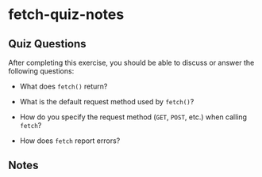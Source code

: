 # fetch-quiz-notes

## Quiz Questions

After completing this exercise, you should be able to discuss or answer the following questions:

- What does `fetch()` return?

- What is the default request method used by `fetch()`?

- How do you specify the request method (`GET`, `POST`, etc.) when calling `fetch`?

- How does `fetch` report errors?

## Notes
